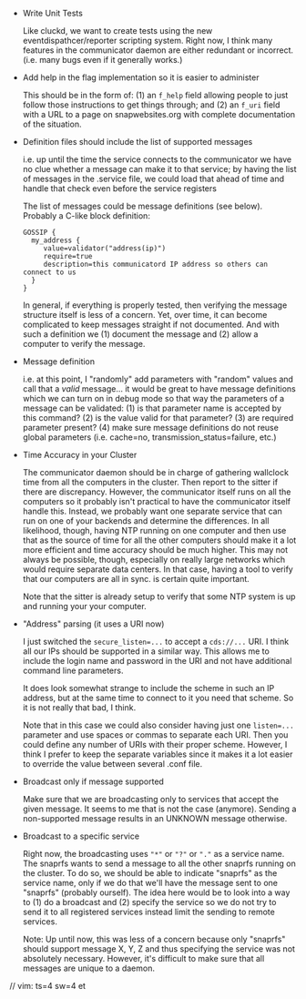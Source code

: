 
* Write Unit Tests

  Like cluckd, we want to create tests using the new eventdispathcer/reporter
  scripting system. Right now, I think many features in the communicator
  daemon are either redundant or incorrect. (i.e. many bugs even if it
  generally works.)

* Add help in the flag implementation so it is easier to administer

  This should be in the form of: (1) an `f_help` field allowing people
  to just follow those instructions to get things through; and (2) an
  `f_uri` field with a URL to a page on snapwebsites.org with complete
  documentation of the situation.

* Definition files should include the list of supported messages

  i.e. up until the time the service connects to the communicator we have no
       clue whether a message can make it to that service; by having the list
       of messages in the .service file, we could load that ahead of time and
       handle that check even before the service registers

  The list of messages could be message definitions (see below). Probably a
  C-like block definition:

      GOSSIP {
        my_address {
           value=validator("address(ip)")
           require=true
           description=this communicatord IP address so others can connect to us
        }
      }

  In general, if everything is properly tested, then verifying the message
  structure itself is less of a concern. Yet, over time, it can become
  complicated to keep messages straight if not documented. And with such
  a definition we (1) document the message and (2) allow a computer to
  verify the message.

* Message definition

  i.e. at this point, I "randomly" add parameters with "random" values and
       call that a _valid_ message... it would be great to have message
       definitions which we can turn on in debug mode so that way the
       parameters of a message can be validated:
         (1) is that parameter name is accepted by this command?
         (2) is the value valid for that parameter?
         (3) are required parameter present?
         (4) make sure message definitions do not reuse global parameters
             (i.e. cache=no, transmission_status=failure, etc.)

* Time Accuracy in your Cluster

  The communicator daemon should be in charge of gathering wallclock time
  from all the computers in the cluster. Then report to the sitter if there
  are discrepancy. However, the communicator itself runs on all the computers
  so it probably isn't practical to have the communicator itself handle this.
  Instead, we probably want one separate service that can run on one of your
  backends and determine the differences. In all likelihood, though, having
  NTP running on one computer and then use that as the source of time for
  all the other computers should make it a lot more efficient and time
  accuracy should be much higher. This may not always be possible, though,
  especially on really large networks which would require separate data
  centers. In that case, having a tool to verify that our computers are all
  in sync. is certain quite important.

  Note that the sitter is already setup to verify that some NTP system is
  up and running your your computer.

* "Address" parsing (it uses a URI now)

  I just switched the `secure_listen=...` to accept a `cds://...` URI.
  I think all our IPs should be supported in a similar way. This allows
  me to include the login name and password in the URI and not have
  additional command line parameters.

  It does look somewhat strange to include the scheme in such an IP address,
  but at the same time to connect to it you need that scheme. So it is not
  really that bad, I think.

  Note that in this case we could also consider having just one `listen=...`
  parameter and use spaces or commas to separate each URI. Then you could
  define any number of URIs with their proper scheme. However, I think I
  prefer to keep the separate variables since it makes it a lot easier to
  override the value between several .conf file.

* Broadcast only if message supported

  Make sure that we are broadcasting only to services that accept the given
  message. It seems to me that is not the case (anymore). Sending a
  non-supported message results in an UNKNOWN message otherwise.

* Broadcast to a specific service

  Right now, the broadcasting uses `"*"` or `"?"` or `"."` as a service name.
  The snaprfs wants to send a message to all the other snaprfs running on the
  cluster. To do so, we should be able to indicate "snaprfs" as the service
  name, only if we do that we'll have the message sent to one "snaprfs"
  (probably ourself). The idea here would be to look into a way to (1) do
  a broadcast and (2) specify the service so we do not try to send it to
  all registered services instead limit the sending to remote services.

  Note: Up until now, this was less of a concern because only "snaprfs"
        should support message X, Y, Z and thus specifying the service was
        not absolutely necessary. However, it's difficult to make sure that
        all messages are unique to a daemon.


// vim: ts=4 sw=4 et
